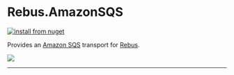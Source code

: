 # Rebus.AmazonSQS

[![install from nuget](https://img.shields.io/nuget/v/Rebus.AmazonSQS.svg?style=flat-square)](https://www.nuget.org/packages/Rebus.AmazonSQS)

Provides an [Amazon SQS](https://aws.amazon.com/sqs/) transport for [Rebus](https://github.com/rebus-org/Rebus).

![](https://raw.githubusercontent.com/rebus-org/Rebus/master/artwork/little_rebusbus2_copy-200x200.png)

---


